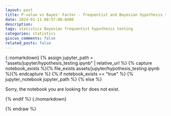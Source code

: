 ```yaml
---
layout: post
title: P-value vs Bayes' Factor - frequentist and Bayesian hypothesis testing 
date: 2024-01-11 08:57:00-0400
description: 
tags: statistics Bayesian frequentist hypothesis testing
categories: statistics
giscus_comments: false
related_posts: false
---
```


{::nomarkdown} 
{% assign jupyter_path = "assets/jupyter/hypothesis_testing.ipynb" | relative_url %} 
{% capture notebook_exists %}{% file_exists assets/jupyter/hypothesis_testing.ipynb %}{% endcapture %} 
{% if notebook_exists == "true" %} 
{% jupyter_notebook jupyter_path %} 
{% else %}
<p>Sorry, the notebook you are looking for does not exist.</p>
{% endif %} 
{:/nomarkdown}


{% endraw %}

